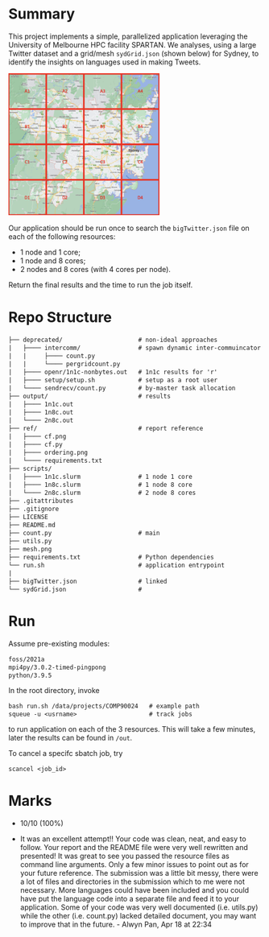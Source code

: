 # Summary

This project implements a simple, parallelized application leveraging the University of Melbourne HPC facility SPARTAN. We analyses, using a large Twitter dataset and a grid/mesh `sydGrid.json` (shown below) for Sydney, to identify the insights on languages used in making Tweets.

<img src="mesh.png" width="300">

Our application should be run once to search the `bigTwitter.json` file on each of the following resources:

- 1 node and 1 core;
- 1 node and 8 cores;
- 2 nodes and 8 cores (with 4 cores per node).

Return the final results and the time to run the job itself.

# Repo Structure

```
├── deprecated/                     # non-ideal approaches
|   ├──── intercomm/                # spawn dynamic inter-commuincator
|   |     ├──── count.py
|   |     └──── pergridcount.py
|   ├──── openr/1n1c-nonbytes.out   # 1n1c results for 'r'
|   ├──── setup/setup.sh            # setup as a root user
|   └──── sendrecv/count.py         # by-master task allocation
├── output/                         # results
|   ├──── 1n1c.out
|   ├──── 1n8c.out
|   └──── 2n8c.out
├── ref/                            # report reference
|   ├──── cf.png
|   ├──── cf.py
|   ├──── ordering.png
|   └──── requirements.txt
├── scripts/
|   ├──── 1n1c.slurm                # 1 node 1 core
|   ├──── 1n8c.slurm                # 1 node 8 core
|   └──── 2n8c.slurm                # 2 node 8 cores
├── .gitattributes
├── .gitignore
├── LICENSE
├── README.md
├── count.py                        # main
├── utils.py
├── mesh.png
├── requirements.txt                # Python dependencies
└── run.sh                          # application entrypoint
|
├── bigTwitter.json                 # linked
└── sydGrid.json                    #
```

# Run

Assume pre-existing modules:

```
foss/2021a
mpi4py/3.0.2-timed-pingpong
python/3.9.5
```

In the root directory, invoke

```
bash run.sh /data/projects/COMP90024   # example path
squeue -u <usrname>                    # track jobs
```

to run application on each of the 3 resources. This will take a few minutes, later the results can be found in `/out`.

To cancel a specifc sbatch job, try

```
scancel <job_id>
```


# Marks

- 10/10 (100%)

- It was an excellent attempt!! Your code was clean, neat, and easy to follow. Your report and the README file were very well rewritten and presented! It was great to see you passed the resource files as command line arguments. Only a few minor issues to point out as for your future reference. The submission was a little bit messy, there were a lot of files and directories in the submission which to me were not necessary. More languages could have been included and you could have put the language code into a separate file and feed it to your application. Some of your code was very well documented (i.e. utils.py) while the other (i.e. count.py) lacked detailed document, you may want to improve that in the future. - Alwyn Pan, Apr 18 at 22:34
